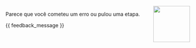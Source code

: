<img src="https://octodex.github.com/images/spidertocat.png" align="right" height="100px" />

Parece que você cometeu um erro ou pulou uma etapa.

{{ feedback_message }}
